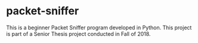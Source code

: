 # packet-sniffer
This is a beginner Packet Sniffer program developed in Python. This project is part of a Senior Thesis project conducted in Fall of 2018.
